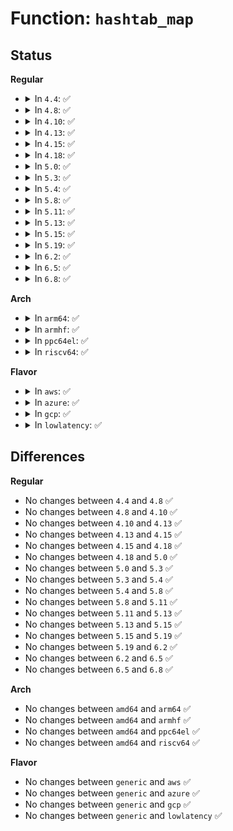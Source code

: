 # Function: <code>hashtab_map</code>

## Status
<b>Regular</b>
<ul>
<li>
<details>
<summary>In <code>4.4</code>: ✅</summary>

```c
int hashtab_map(struct hashtab *h, int (*apply)(void *, void *, void *), void *args);
```

**Collision:** Unique Global

**Inline:** No

**Transformation:** False

**Instances:**

```
In security/selinux/ss/hashtab.c (ffffffff8134e650)
Location: security/selinux/ss/hashtab.c:120
Inline: False
Direct callers:
  - security/selinux/ss/policydb.c:common_destroy
  - security/selinux/ss/policydb.c:cls_destroy
  - security/selinux/ss/policydb.c:policydb_index
  - security/selinux/ss/policydb.c:common_write
  - security/selinux/ss/policydb.c:class_write
  - security/selinux/ss/policydb.c:policydb_destroy
  - security/selinux/ss/policydb.c:policydb_destroy
  - security/selinux/ss/policydb.c:policydb_destroy
  - security/selinux/ss/policydb.c:policydb_read
  - security/selinux/ss/policydb.c:policydb_read
  - security/selinux/ss/policydb.c:policydb_read
  - security/selinux/ss/policydb.c:policydb_write
  - security/selinux/ss/policydb.c:policydb_write
  - security/selinux/ss/policydb.c:policydb_write
  - security/selinux/ss/policydb.c:policydb_write
  - security/selinux/ss/policydb.c:policydb_write
  - security/selinux/ss/services.c:security_get_classes
  - security/selinux/ss/services.c:security_get_permissions
  - security/selinux/ss/services.c:security_get_permissions
```
**Symbols:**

```
ffffffff8134e650-ffffffff8134e6c1: hashtab_map (STB_GLOBAL)
```
</details>
</li>
<li>
<details>
<summary>In <code>4.8</code>: ✅</summary>

```c
int hashtab_map(struct hashtab *h, int (*apply)(void *, void *, void *), void *args);
```

**Collision:** Unique Global

**Inline:** No

**Transformation:** False

**Instances:**

```
In security/selinux/ss/hashtab.c (ffffffff81384640)
Location: security/selinux/ss/hashtab.c:120
Inline: False
Direct callers:
  - security/selinux/ss/policydb.c:policydb_write
  - security/selinux/ss/policydb.c:policydb_write
  - security/selinux/ss/policydb.c:policydb_write
  - security/selinux/ss/policydb.c:policydb_write
  - security/selinux/ss/policydb.c:policydb_write
  - security/selinux/ss/policydb.c:class_write
  - security/selinux/ss/policydb.c:common_write
  - security/selinux/ss/policydb.c:policydb_read
  - security/selinux/ss/policydb.c:policydb_read
  - security/selinux/ss/policydb.c:policydb_read
  - security/selinux/ss/policydb.c:policydb_destroy
  - security/selinux/ss/policydb.c:policydb_destroy
  - security/selinux/ss/policydb.c:policydb_destroy
  - security/selinux/ss/policydb.c:cls_destroy
  - security/selinux/ss/policydb.c:common_destroy
  - security/selinux/ss/policydb.c:policydb_index
  - security/selinux/ss/services.c:security_get_permissions
  - security/selinux/ss/services.c:security_get_permissions
  - security/selinux/ss/services.c:security_get_classes
```
**Symbols:**

```
ffffffff81384640-ffffffff813846ba: hashtab_map (STB_GLOBAL)
```
</details>
</li>
<li>
<details>
<summary>In <code>4.10</code>: ✅</summary>

```c
int hashtab_map(struct hashtab *h, int (*apply)(void *, void *, void *), void *args);
```

**Collision:** Unique Global

**Inline:** No

**Transformation:** False

**Instances:**

```
In security/selinux/ss/hashtab.c (ffffffff8139b0d0)
Location: security/selinux/ss/hashtab.c:120
Inline: False
Direct callers:
  - security/selinux/ss/policydb.c:policydb_write
  - security/selinux/ss/policydb.c:policydb_write
  - security/selinux/ss/policydb.c:policydb_write
  - security/selinux/ss/policydb.c:policydb_write
  - security/selinux/ss/policydb.c:policydb_write
  - security/selinux/ss/policydb.c:class_write
  - security/selinux/ss/policydb.c:common_write
  - security/selinux/ss/policydb.c:policydb_read
  - security/selinux/ss/policydb.c:policydb_read
  - security/selinux/ss/policydb.c:policydb_read
  - security/selinux/ss/policydb.c:policydb_read
  - security/selinux/ss/policydb.c:policydb_destroy
  - security/selinux/ss/policydb.c:policydb_destroy
  - security/selinux/ss/policydb.c:policydb_destroy
  - security/selinux/ss/policydb.c:cls_destroy
  - security/selinux/ss/policydb.c:common_destroy
  - security/selinux/ss/services.c:security_get_permissions
  - security/selinux/ss/services.c:security_get_permissions
  - security/selinux/ss/services.c:security_get_classes
```
**Symbols:**

```
ffffffff8139b0d0-ffffffff8139b14a: hashtab_map (STB_GLOBAL)
```
</details>
</li>
<li>
<details>
<summary>In <code>4.13</code>: ✅</summary>

```c
int hashtab_map(struct hashtab *h, int (*apply)(void *, void *, void *), void *args);
```

**Collision:** Unique Global

**Inline:** No

**Transformation:** False

**Instances:**

```
In security/selinux/ss/hashtab.c (ffffffff813b17f0)
Location: security/selinux/ss/hashtab.c:120
Inline: False
Direct callers:
  - security/selinux/ss/policydb.c:policydb_write
  - security/selinux/ss/policydb.c:policydb_write
  - security/selinux/ss/policydb.c:policydb_write
  - security/selinux/ss/policydb.c:policydb_write
  - security/selinux/ss/policydb.c:policydb_write
  - security/selinux/ss/policydb.c:class_write
  - security/selinux/ss/policydb.c:common_write
  - security/selinux/ss/policydb.c:policydb_read
  - security/selinux/ss/policydb.c:policydb_read
  - security/selinux/ss/policydb.c:policydb_read
  - security/selinux/ss/policydb.c:policydb_read
  - security/selinux/ss/policydb.c:policydb_destroy
  - security/selinux/ss/policydb.c:policydb_destroy
  - security/selinux/ss/policydb.c:policydb_destroy
  - security/selinux/ss/policydb.c:cls_destroy
  - security/selinux/ss/policydb.c:common_destroy
  - security/selinux/ss/services.c:security_get_permissions
  - security/selinux/ss/services.c:security_get_permissions
  - security/selinux/ss/services.c:security_get_classes
```
**Symbols:**

```
ffffffff813b17f0-ffffffff813b186a: hashtab_map (STB_GLOBAL)
```
</details>
</li>
<li>
<details>
<summary>In <code>4.15</code>: ✅</summary>

```c
int hashtab_map(struct hashtab *h, int (*apply)(void *, void *, void *), void *args);
```

**Collision:** Unique Global

**Inline:** No

**Transformation:** False

**Instances:**

```
In security/selinux/ss/hashtab.c (ffffffff813d78e0)
Location: security/selinux/ss/hashtab.c:123
Inline: False
Direct callers:
  - security/selinux/ss/policydb.c:policydb_write
  - security/selinux/ss/policydb.c:policydb_write
  - security/selinux/ss/policydb.c:policydb_write
  - security/selinux/ss/policydb.c:policydb_write
  - security/selinux/ss/policydb.c:policydb_write
  - security/selinux/ss/policydb.c:class_write
  - security/selinux/ss/policydb.c:common_write
  - security/selinux/ss/policydb.c:policydb_read
  - security/selinux/ss/policydb.c:policydb_read
  - security/selinux/ss/policydb.c:policydb_read
  - security/selinux/ss/policydb.c:policydb_read
  - security/selinux/ss/policydb.c:policydb_destroy
  - security/selinux/ss/policydb.c:policydb_destroy
  - security/selinux/ss/policydb.c:policydb_destroy
  - security/selinux/ss/policydb.c:cls_destroy
  - security/selinux/ss/policydb.c:common_destroy
  - security/selinux/ss/services.c:security_get_permissions
  - security/selinux/ss/services.c:security_get_permissions
  - security/selinux/ss/services.c:security_get_classes
```
**Symbols:**

```
ffffffff813d78e0-ffffffff813d795c: hashtab_map (STB_GLOBAL)
```
</details>
</li>
<li>
<details>
<summary>In <code>4.18</code>: ✅</summary>

```c
int hashtab_map(struct hashtab *h, int (*apply)(void *, void *, void *), void *args);
```

**Collision:** Unique Global

**Inline:** No

**Transformation:** False

**Instances:**

```
In security/selinux/ss/hashtab.c (ffffffff81407f50)
Location: security/selinux/ss/hashtab.c:123
Inline: False
Direct callers:
  - security/selinux/ss/policydb.c:policydb_write
  - security/selinux/ss/policydb.c:policydb_write
  - security/selinux/ss/policydb.c:policydb_write
  - security/selinux/ss/policydb.c:policydb_write
  - security/selinux/ss/policydb.c:policydb_write
  - security/selinux/ss/policydb.c:class_write
  - security/selinux/ss/policydb.c:common_write
  - security/selinux/ss/policydb.c:policydb_read
  - security/selinux/ss/policydb.c:policydb_read
  - security/selinux/ss/policydb.c:policydb_read
  - security/selinux/ss/policydb.c:policydb_read
  - security/selinux/ss/policydb.c:policydb_destroy
  - security/selinux/ss/policydb.c:policydb_destroy
  - security/selinux/ss/policydb.c:policydb_destroy
  - security/selinux/ss/policydb.c:cls_destroy
  - security/selinux/ss/policydb.c:common_destroy
  - security/selinux/ss/services.c:security_get_permissions
  - security/selinux/ss/services.c:security_get_permissions
  - security/selinux/ss/services.c:security_get_classes
```
**Symbols:**

```
ffffffff81407f50-ffffffff81407fcc: hashtab_map (STB_GLOBAL)
```
</details>
</li>
<li>
<details>
<summary>In <code>5.0</code>: ✅</summary>

```c
int hashtab_map(struct hashtab *h, int (*apply)(void *, void *, void *), void *args);
```

**Collision:** Unique Global

**Inline:** No

**Transformation:** False

**Instances:**

```
In security/selinux/ss/hashtab.c (ffffffff81423ab0)
Location: security/selinux/ss/hashtab.c:123
Inline: False
Direct callers:
  - security/selinux/ss/policydb.c:policydb_write
  - security/selinux/ss/policydb.c:policydb_write
  - security/selinux/ss/policydb.c:policydb_write
  - security/selinux/ss/policydb.c:policydb_write
  - security/selinux/ss/policydb.c:policydb_write
  - security/selinux/ss/policydb.c:class_write
  - security/selinux/ss/policydb.c:common_write
  - security/selinux/ss/policydb.c:policydb_read
  - security/selinux/ss/policydb.c:policydb_read
  - security/selinux/ss/policydb.c:policydb_read
  - security/selinux/ss/policydb.c:policydb_destroy
  - security/selinux/ss/policydb.c:policydb_destroy
  - security/selinux/ss/policydb.c:policydb_destroy
  - security/selinux/ss/policydb.c:cls_destroy
  - security/selinux/ss/policydb.c:common_destroy
  - security/selinux/ss/policydb.c:policydb_index
  - security/selinux/ss/services.c:security_get_permissions
  - security/selinux/ss/services.c:security_get_permissions
  - security/selinux/ss/services.c:security_get_classes
```
**Symbols:**

```
ffffffff81423ab0-ffffffff81423b2c: hashtab_map (STB_GLOBAL)
```
</details>
</li>
<li>
<details>
<summary>In <code>5.3</code>: ✅</summary>

```c
int hashtab_map(struct hashtab *h, int (*apply)(void *, void *, void *), void *args);
```

**Collision:** Unique Global

**Inline:** No

**Transformation:** False

**Instances:**

```
In security/selinux/ss/hashtab.c (ffffffff81451610)
Location: security/selinux/ss/hashtab.c:123
Inline: False
Direct callers:
  - security/selinux/ss/policydb.c:policydb_write
  - security/selinux/ss/policydb.c:policydb_write
  - security/selinux/ss/policydb.c:policydb_write
  - security/selinux/ss/policydb.c:policydb_write
  - security/selinux/ss/policydb.c:policydb_write
  - security/selinux/ss/policydb.c:class_write
  - security/selinux/ss/policydb.c:common_write
  - security/selinux/ss/policydb.c:policydb_read
  - security/selinux/ss/policydb.c:policydb_read
  - security/selinux/ss/policydb.c:policydb_read
  - security/selinux/ss/policydb.c:policydb_read
  - security/selinux/ss/policydb.c:policydb_destroy
  - security/selinux/ss/policydb.c:policydb_destroy
  - security/selinux/ss/policydb.c:policydb_destroy
  - security/selinux/ss/policydb.c:cls_destroy
  - security/selinux/ss/policydb.c:common_destroy
  - security/selinux/ss/policydb.c:policydb_index
  - security/selinux/ss/services.c:security_get_permissions
  - security/selinux/ss/services.c:security_get_permissions
  - security/selinux/ss/services.c:security_get_classes
```
**Symbols:**

```
ffffffff81451610-ffffffff8145168c: hashtab_map (STB_GLOBAL)
```
</details>
</li>
<li>
<details>
<summary>In <code>5.4</code>: ✅</summary>

```c
int hashtab_map(struct hashtab *h, int (*apply)(void *, void *, void *), void *args);
```

**Collision:** Unique Global

**Inline:** No

**Transformation:** False

**Instances:**

```
In security/selinux/ss/hashtab.c (ffffffff8146b3f0)
Location: security/selinux/ss/hashtab.c:123
Inline: False
Direct callers:
  - security/selinux/ss/policydb.c:policydb_write
  - security/selinux/ss/policydb.c:policydb_write
  - security/selinux/ss/policydb.c:policydb_write
  - security/selinux/ss/policydb.c:policydb_write
  - security/selinux/ss/policydb.c:policydb_write
  - security/selinux/ss/policydb.c:class_write
  - security/selinux/ss/policydb.c:common_write
  - security/selinux/ss/policydb.c:policydb_read
  - security/selinux/ss/policydb.c:policydb_read
  - security/selinux/ss/policydb.c:policydb_read
  - security/selinux/ss/policydb.c:policydb_read
  - security/selinux/ss/policydb.c:policydb_destroy
  - security/selinux/ss/policydb.c:policydb_destroy
  - security/selinux/ss/policydb.c:policydb_destroy
  - security/selinux/ss/policydb.c:policydb_index
  - security/selinux/ss/policydb.c:cls_destroy
  - security/selinux/ss/policydb.c:common_destroy
  - security/selinux/ss/services.c:security_get_permissions
  - security/selinux/ss/services.c:security_get_permissions
  - security/selinux/ss/services.c:security_get_classes
```
**Symbols:**

```
ffffffff8146b3f0-ffffffff8146b46c: hashtab_map (STB_GLOBAL)
```
</details>
</li>
<li>
<details>
<summary>In <code>5.8</code>: ✅</summary>

```c
int hashtab_map(struct hashtab *h, int (*apply)(void *, void *, void *), void *args);
```

**Collision:** Unique Global

**Inline:** No

**Transformation:** False

**Instances:**

```
In security/selinux/ss/hashtab.c (ffffffff814bf950)
Location: security/selinux/ss/hashtab.c:125
Inline: False
Direct callers:
  - security/selinux/ss/policydb.c:policydb_write
  - security/selinux/ss/policydb.c:policydb_write
  - security/selinux/ss/policydb.c:policydb_write
  - security/selinux/ss/policydb.c:policydb_write
  - security/selinux/ss/policydb.c:policydb_write
  - security/selinux/ss/policydb.c:class_write
  - security/selinux/ss/policydb.c:common_write
  - security/selinux/ss/policydb.c:policydb_read
  - security/selinux/ss/policydb.c:policydb_read
  - security/selinux/ss/policydb.c:policydb_read
  - security/selinux/ss/policydb.c:common_read
  - security/selinux/ss/policydb.c:policydb_destroy
  - security/selinux/ss/policydb.c:policydb_destroy
  - security/selinux/ss/policydb.c:policydb_destroy
  - security/selinux/ss/policydb.c:policydb_destroy
  - security/selinux/ss/policydb.c:policydb_index
  - security/selinux/ss/policydb.c:cls_destroy
  - security/selinux/ss/services.c:security_get_permissions
  - security/selinux/ss/services.c:security_get_permissions
  - security/selinux/ss/services.c:security_get_classes
```
**Symbols:**

```
ffffffff814bf950-ffffffff814bf9c7: hashtab_map (STB_GLOBAL)
```
</details>
</li>
<li>
<details>
<summary>In <code>5.11</code>: ✅</summary>

```c
int hashtab_map(struct hashtab *h, int (*apply)(void *, void *, void *), void *args);
```

**Collision:** Unique Global

**Inline:** No

**Transformation:** False

**Instances:**

```
In security/selinux/ss/hashtab.c (ffffffff814dd110)
Location: security/selinux/ss/hashtab.c:78
Inline: False
Direct callers:
  - security/selinux/ss/policydb.c:policydb_write
  - security/selinux/ss/policydb.c:policydb_write
  - security/selinux/ss/policydb.c:policydb_write
  - security/selinux/ss/policydb.c:policydb_write
  - security/selinux/ss/policydb.c:policydb_write
  - security/selinux/ss/policydb.c:class_write
  - security/selinux/ss/policydb.c:common_write
  - security/selinux/ss/policydb.c:policydb_read
  - security/selinux/ss/policydb.c:policydb_read
  - security/selinux/ss/policydb.c:policydb_read
  - security/selinux/ss/policydb.c:common_read
  - security/selinux/ss/policydb.c:policydb_destroy
  - security/selinux/ss/policydb.c:policydb_destroy
  - security/selinux/ss/policydb.c:policydb_destroy
  - security/selinux/ss/policydb.c:policydb_destroy
  - security/selinux/ss/policydb.c:policydb_index
  - security/selinux/ss/policydb.c:cls_destroy
  - security/selinux/ss/services.c:security_get_permissions
  - security/selinux/ss/services.c:security_get_permissions
  - security/selinux/ss/services.c:security_get_classes
  - security/selinux/ss/conditional.c:cond_policydb_dup
  - security/selinux/ss/conditional.c:cond_policydb_destroy_dup
```
**Symbols:**

```
ffffffff814dd110-ffffffff814dd187: hashtab_map (STB_GLOBAL)
```
</details>
</li>
<li>
<details>
<summary>In <code>5.13</code>: ✅</summary>

```c
int hashtab_map(struct hashtab *h, int (*apply)(void *, void *, void *), void *args);
```

**Collision:** Unique Global

**Inline:** No

**Transformation:** False

**Instances:**

```
In security/selinux/ss/hashtab.c (ffffffff814e3a80)
Location: security/selinux/ss/hashtab.c:78
Inline: False
Direct callers:
  - security/selinux/ss/policydb.c:policydb_write
  - security/selinux/ss/policydb.c:policydb_write
  - security/selinux/ss/policydb.c:policydb_write
  - security/selinux/ss/policydb.c:policydb_write
  - security/selinux/ss/policydb.c:policydb_write
  - security/selinux/ss/policydb.c:class_write
  - security/selinux/ss/policydb.c:common_write
  - security/selinux/ss/policydb.c:policydb_read
  - security/selinux/ss/policydb.c:policydb_read
  - security/selinux/ss/policydb.c:policydb_read
  - security/selinux/ss/policydb.c:common_read
  - security/selinux/ss/policydb.c:policydb_destroy
  - security/selinux/ss/policydb.c:policydb_destroy
  - security/selinux/ss/policydb.c:policydb_destroy
  - security/selinux/ss/policydb.c:policydb_destroy
  - security/selinux/ss/policydb.c:policydb_index
  - security/selinux/ss/policydb.c:cls_destroy
  - security/selinux/ss/services.c:security_get_permissions
  - security/selinux/ss/services.c:security_get_permissions
  - security/selinux/ss/services.c:security_get_classes
  - security/selinux/ss/conditional.c:cond_policydb_dup
  - security/selinux/ss/conditional.c:cond_policydb_destroy_dup
```
**Symbols:**

```
ffffffff814e3a80-ffffffff814e3af7: hashtab_map (STB_GLOBAL)
```
</details>
</li>
<li>
<details>
<summary>In <code>5.15</code>: ✅</summary>

```c
int hashtab_map(struct hashtab *h, int (*apply)(void *, void *, void *), void *args);
```

**Collision:** Unique Global

**Inline:** No

**Transformation:** False

**Instances:**

```
In security/selinux/ss/hashtab.c (ffffffff8153cea0)
Location: security/selinux/ss/hashtab.c:85
Inline: False
Direct callers:
  - security/selinux/ss/policydb.c:policydb_write
  - security/selinux/ss/policydb.c:policydb_write
  - security/selinux/ss/policydb.c:policydb_write
  - security/selinux/ss/policydb.c:policydb_write
  - security/selinux/ss/policydb.c:policydb_write
  - security/selinux/ss/policydb.c:class_write
  - security/selinux/ss/policydb.c:common_write
  - security/selinux/ss/policydb.c:policydb_read
  - security/selinux/ss/policydb.c:policydb_read
  - security/selinux/ss/policydb.c:policydb_read
  - security/selinux/ss/policydb.c:common_read
  - security/selinux/ss/policydb.c:policydb_destroy
  - security/selinux/ss/policydb.c:policydb_destroy
  - security/selinux/ss/policydb.c:policydb_destroy
  - security/selinux/ss/policydb.c:policydb_destroy
  - security/selinux/ss/policydb.c:policydb_index
  - security/selinux/ss/policydb.c:cls_destroy
  - security/selinux/ss/services.c:security_get_permissions
  - security/selinux/ss/services.c:security_get_permissions
  - security/selinux/ss/services.c:security_get_classes
  - security/selinux/ss/conditional.c:cond_policydb_dup
  - security/selinux/ss/conditional.c:cond_policydb_dup
```
**Symbols:**

```
ffffffff8153cea0-ffffffff8153cf17: hashtab_map (STB_GLOBAL)
```
</details>
</li>
<li>
<details>
<summary>In <code>5.19</code>: ✅</summary>

```c
int hashtab_map(struct hashtab *h, int (*apply)(void *, void *, void *), void *args);
```

**Collision:** Unique Global

**Inline:** No

**Transformation:** False

**Instances:**

```
In security/selinux/ss/hashtab.c (ffffffff815d48c0)
Location: security/selinux/ss/hashtab.c:86
Inline: False
Direct callers:
  - security/selinux/ss/policydb.c:policydb_write
  - security/selinux/ss/policydb.c:policydb_write
  - security/selinux/ss/policydb.c:policydb_write
  - security/selinux/ss/policydb.c:policydb_write
  - security/selinux/ss/policydb.c:policydb_write
  - security/selinux/ss/policydb.c:class_write
  - security/selinux/ss/policydb.c:common_write
  - security/selinux/ss/policydb.c:policydb_read
  - security/selinux/ss/policydb.c:policydb_read
  - security/selinux/ss/policydb.c:policydb_read
  - security/selinux/ss/policydb.c:common_read
  - security/selinux/ss/policydb.c:policydb_destroy
  - security/selinux/ss/policydb.c:policydb_destroy
  - security/selinux/ss/policydb.c:policydb_destroy
  - security/selinux/ss/policydb.c:policydb_destroy
  - security/selinux/ss/policydb.c:policydb_index
  - security/selinux/ss/policydb.c:cls_destroy
  - security/selinux/ss/services.c:security_get_permissions
  - security/selinux/ss/services.c:security_get_permissions
  - security/selinux/ss/services.c:security_get_classes
  - security/selinux/ss/conditional.c:cond_policydb_dup
  - security/selinux/ss/conditional.c:cond_policydb_dup
```
**Symbols:**

```
ffffffff815d48c0-ffffffff815d4956: hashtab_map (STB_GLOBAL)
```
</details>
</li>
<li>
<details>
<summary>In <code>6.2</code>: ✅</summary>

```c
int hashtab_map(struct hashtab *h, int (*apply)(void *, void *, void *), void *args);
```

**Collision:** Unique Global

**Inline:** No

**Transformation:** False

**Instances:**

```
In security/selinux/ss/hashtab.c (ffffffff81682a10)
Location: security/selinux/ss/hashtab.c:86
Inline: False
Direct callers:
  - security/selinux/ss/policydb.c:policydb_write
  - security/selinux/ss/policydb.c:policydb_write
  - security/selinux/ss/policydb.c:policydb_write
  - security/selinux/ss/policydb.c:policydb_write
  - security/selinux/ss/policydb.c:policydb_write
  - security/selinux/ss/policydb.c:class_write
  - security/selinux/ss/policydb.c:common_write
  - security/selinux/ss/policydb.c:policydb_read
  - security/selinux/ss/policydb.c:policydb_read
  - security/selinux/ss/policydb.c:policydb_read
  - security/selinux/ss/policydb.c:common_read
  - security/selinux/ss/policydb.c:policydb_destroy
  - security/selinux/ss/policydb.c:policydb_destroy
  - security/selinux/ss/policydb.c:policydb_destroy
  - security/selinux/ss/policydb.c:policydb_destroy
  - security/selinux/ss/policydb.c:policydb_index
  - security/selinux/ss/policydb.c:cls_destroy
  - security/selinux/ss/services.c:security_get_permissions
  - security/selinux/ss/services.c:security_get_permissions
  - security/selinux/ss/services.c:security_get_classes
  - security/selinux/ss/conditional.c:cond_policydb_dup
  - security/selinux/ss/conditional.c:cond_policydb_dup
```
**Symbols:**

```
ffffffff81682a10-ffffffff81682aa6: hashtab_map (STB_GLOBAL)
```
</details>
</li>
<li>
<details>
<summary>In <code>6.5</code>: ✅</summary>

```c
int hashtab_map(struct hashtab *h, int (*apply)(void *, void *, void *), void *args);
```

**Collision:** Unique Global

**Inline:** No

**Transformation:** False

**Instances:**

```
In security/selinux/ss/hashtab.c (ffffffff816bab90)
Location: security/selinux/ss/hashtab.c:86
Inline: False
Direct callers:
  - security/selinux/ss/policydb.c:policydb_write
  - security/selinux/ss/policydb.c:policydb_write
  - security/selinux/ss/policydb.c:policydb_write
  - security/selinux/ss/policydb.c:policydb_write
  - security/selinux/ss/policydb.c:policydb_write
  - security/selinux/ss/policydb.c:class_write
  - security/selinux/ss/policydb.c:common_write
  - security/selinux/ss/policydb.c:policydb_read
  - security/selinux/ss/policydb.c:policydb_read
  - security/selinux/ss/policydb.c:policydb_read
  - security/selinux/ss/policydb.c:common_read
  - security/selinux/ss/policydb.c:policydb_destroy
  - security/selinux/ss/policydb.c:policydb_destroy
  - security/selinux/ss/policydb.c:policydb_destroy
  - security/selinux/ss/policydb.c:policydb_destroy
  - security/selinux/ss/policydb.c:policydb_index
  - security/selinux/ss/policydb.c:cls_destroy
  - security/selinux/ss/services.c:security_get_permissions
  - security/selinux/ss/services.c:security_get_permissions
  - security/selinux/ss/services.c:security_get_classes
  - security/selinux/ss/conditional.c:cond_policydb_dup
  - security/selinux/ss/conditional.c:cond_policydb_dup
```
**Symbols:**

```
ffffffff816bab90-ffffffff816bac23: hashtab_map (STB_GLOBAL)
```
</details>
</li>
<li>
<details>
<summary>In <code>6.8</code>: ✅</summary>

```c
int hashtab_map(struct hashtab *h, int (*apply)(void *, void *, void *), void *args);
```

**Collision:** Unique Global

**Inline:** No

**Transformation:** False

**Instances:**

```
In security/selinux/ss/hashtab.c (ffffffff816f7620)
Location: security/selinux/ss/hashtab.c:86
Inline: False
Direct callers:
  - security/selinux/ss/policydb.c:policydb_write
  - security/selinux/ss/policydb.c:policydb_write
  - security/selinux/ss/policydb.c:policydb_write
  - security/selinux/ss/policydb.c:policydb_write
  - security/selinux/ss/policydb.c:policydb_write
  - security/selinux/ss/policydb.c:class_write
  - security/selinux/ss/policydb.c:common_write
  - security/selinux/ss/policydb.c:policydb_read
  - security/selinux/ss/policydb.c:policydb_read
  - security/selinux/ss/policydb.c:policydb_read
  - security/selinux/ss/policydb.c:common_read
  - security/selinux/ss/policydb.c:policydb_destroy
  - security/selinux/ss/policydb.c:policydb_destroy
  - security/selinux/ss/policydb.c:policydb_destroy
  - security/selinux/ss/policydb.c:policydb_destroy
  - security/selinux/ss/policydb.c:policydb_index
  - security/selinux/ss/policydb.c:cls_destroy
  - security/selinux/ss/services.c:security_get_permissions
  - security/selinux/ss/services.c:security_get_permissions
  - security/selinux/ss/services.c:security_get_classes
  - security/selinux/ss/conditional.c:cond_policydb_dup
  - security/selinux/ss/conditional.c:cond_policydb_dup
```
**Symbols:**

```
ffffffff816f7620-ffffffff816f76b3: hashtab_map (STB_GLOBAL)
```
</details>
</li>
</ul>
<b>Arch</b>
<ul>
<li>
<details>
<summary>In <code>arm64</code>: ✅</summary>

```c
int hashtab_map(struct hashtab *h, int (*apply)(void *, void *, void *), void *args);
```

**Collision:** Unique Global

**Inline:** No

**Transformation:** False

**Instances:**

```
In security/selinux/ss/hashtab.c (ffff80001055a178)
Location: security/selinux/ss/hashtab.c:123
Inline: False
Direct callers:
  - security/selinux/ss/policydb.c:policydb_write
  - security/selinux/ss/policydb.c:policydb_write
  - security/selinux/ss/policydb.c:policydb_write
  - security/selinux/ss/policydb.c:policydb_write
  - security/selinux/ss/policydb.c:policydb_write
  - security/selinux/ss/policydb.c:class_write
  - security/selinux/ss/policydb.c:common_write
  - security/selinux/ss/policydb.c:policydb_read
  - security/selinux/ss/policydb.c:policydb_read
  - security/selinux/ss/policydb.c:policydb_read
  - security/selinux/ss/policydb.c:policydb_read
  - security/selinux/ss/policydb.c:policydb_destroy
  - security/selinux/ss/policydb.c:policydb_destroy
  - security/selinux/ss/policydb.c:policydb_destroy
  - security/selinux/ss/policydb.c:policydb_index
  - security/selinux/ss/policydb.c:cls_destroy
  - security/selinux/ss/policydb.c:common_destroy
  - security/selinux/ss/services.c:security_get_permissions
  - security/selinux/ss/services.c:security_get_permissions
  - security/selinux/ss/services.c:security_get_classes
```
**Symbols:**

```
ffff80001055a178-ffff80001055a214: hashtab_map (STB_GLOBAL)
```
</details>
</li>
<li>
<details>
<summary>In <code>armhf</code>: ✅</summary>

```c
int hashtab_map(struct hashtab *h, int (*apply)(void *, void *, void *), void *args);
```

**Collision:** Unique Global

**Inline:** No

**Transformation:** False

**Instances:**

```
In security/selinux/ss/hashtab.c (c070ea08)
Location: security/selinux/ss/hashtab.c:123
Inline: False
Direct callers:
  - security/selinux/ss/policydb.c:policydb_write
  - security/selinux/ss/policydb.c:policydb_write
  - security/selinux/ss/policydb.c:policydb_write
  - security/selinux/ss/policydb.c:policydb_write
  - security/selinux/ss/policydb.c:policydb_write
  - security/selinux/ss/policydb.c:class_write
  - security/selinux/ss/policydb.c:common_write
  - security/selinux/ss/policydb.c:policydb_read
  - security/selinux/ss/policydb.c:policydb_read
  - security/selinux/ss/policydb.c:policydb_read
  - security/selinux/ss/policydb.c:policydb_read
  - security/selinux/ss/policydb.c:policydb_destroy
  - security/selinux/ss/policydb.c:policydb_destroy
  - security/selinux/ss/policydb.c:policydb_destroy
  - security/selinux/ss/policydb.c:policydb_index
  - security/selinux/ss/policydb.c:cls_destroy
  - security/selinux/ss/policydb.c:common_destroy
  - security/selinux/ss/services.c:security_get_permissions
  - security/selinux/ss/services.c:security_get_permissions
  - security/selinux/ss/services.c:security_get_classes
```
**Symbols:**

```
c070ea08-c070ea84: hashtab_map (STB_GLOBAL)
```
</details>
</li>
<li>
<details>
<summary>In <code>ppc64el</code>: ✅</summary>

```c
int hashtab_map(struct hashtab *h, int (*apply)(void *, void *, void *), void *args);
```

**Collision:** Unique Global

**Inline:** No

**Transformation:** False

**Instances:**

```
In security/selinux/ss/hashtab.c (c0000000006b8690)
Location: security/selinux/ss/hashtab.c:123
Inline: False
Direct callers:
  - security/selinux/ss/policydb.c:policydb_write
  - security/selinux/ss/policydb.c:policydb_write
  - security/selinux/ss/policydb.c:policydb_write
  - security/selinux/ss/policydb.c:policydb_write
  - security/selinux/ss/policydb.c:policydb_write
  - security/selinux/ss/policydb.c:class_write
  - security/selinux/ss/policydb.c:common_write
  - security/selinux/ss/policydb.c:policydb_read
  - security/selinux/ss/policydb.c:policydb_read
  - security/selinux/ss/policydb.c:policydb_read
  - security/selinux/ss/policydb.c:policydb_read
  - security/selinux/ss/policydb.c:policydb_destroy
  - security/selinux/ss/policydb.c:policydb_destroy
  - security/selinux/ss/policydb.c:policydb_destroy
  - security/selinux/ss/policydb.c:policydb_index
  - security/selinux/ss/policydb.c:cls_destroy
  - security/selinux/ss/policydb.c:common_destroy
  - security/selinux/ss/services.c:security_get_permissions
  - security/selinux/ss/services.c:security_get_permissions
  - security/selinux/ss/services.c:security_get_classes
```
**Symbols:**

```
c0000000006b8690-c0000000006b879c: hashtab_map (STB_GLOBAL)
```
</details>
</li>
<li>
<details>
<summary>In <code>riscv64</code>: ✅</summary>

```c
int hashtab_map(struct hashtab *h, int (*apply)(void *, void *, void *), void *args);
```

**Collision:** Unique Global

**Inline:** No

**Transformation:** False

**Instances:**

```
In security/selinux/ss/hashtab.c (ffffffe0003b1238)
Location: security/selinux/ss/hashtab.c:123
Inline: False
Direct callers:
  - security/selinux/ss/policydb.c:policydb_write
  - security/selinux/ss/policydb.c:policydb_write
  - security/selinux/ss/policydb.c:policydb_write
  - security/selinux/ss/policydb.c:policydb_write
  - security/selinux/ss/policydb.c:policydb_write
  - security/selinux/ss/policydb.c:class_write
  - security/selinux/ss/policydb.c:common_write
  - security/selinux/ss/policydb.c:policydb_read
  - security/selinux/ss/policydb.c:policydb_read
  - security/selinux/ss/policydb.c:policydb_read
  - security/selinux/ss/policydb.c:policydb_read
  - security/selinux/ss/policydb.c:policydb_destroy
  - security/selinux/ss/policydb.c:policydb_destroy
  - security/selinux/ss/policydb.c:policydb_destroy
  - security/selinux/ss/policydb.c:policydb_index
  - security/selinux/ss/policydb.c:cls_destroy
  - security/selinux/ss/policydb.c:common_destroy
  - security/selinux/ss/services.c:security_get_permissions
  - security/selinux/ss/services.c:security_get_permissions
  - security/selinux/ss/services.c:security_get_classes
```
**Symbols:**

```
ffffffe0003b1238-ffffffe0003b12ae: hashtab_map (STB_GLOBAL)
```
</details>
</li>
</ul>
<b>Flavor</b>
<ul>
<li>
<details>
<summary>In <code>aws</code>: ✅</summary>

```c
int hashtab_map(struct hashtab *h, int (*apply)(void *, void *, void *), void *args);
```

**Collision:** Unique Global

**Inline:** No

**Transformation:** False

**Instances:**

```
In security/selinux/ss/hashtab.c (ffffffff814639d0)
Location: security/selinux/ss/hashtab.c:123
Inline: False
Direct callers:
  - security/selinux/ss/policydb.c:policydb_write
  - security/selinux/ss/policydb.c:policydb_write
  - security/selinux/ss/policydb.c:policydb_write
  - security/selinux/ss/policydb.c:policydb_write
  - security/selinux/ss/policydb.c:policydb_write
  - security/selinux/ss/policydb.c:class_write
  - security/selinux/ss/policydb.c:common_write
  - security/selinux/ss/policydb.c:policydb_read
  - security/selinux/ss/policydb.c:policydb_read
  - security/selinux/ss/policydb.c:policydb_read
  - security/selinux/ss/policydb.c:policydb_read
  - security/selinux/ss/policydb.c:policydb_destroy
  - security/selinux/ss/policydb.c:policydb_destroy
  - security/selinux/ss/policydb.c:policydb_destroy
  - security/selinux/ss/policydb.c:policydb_index
  - security/selinux/ss/policydb.c:cls_destroy
  - security/selinux/ss/policydb.c:common_destroy
  - security/selinux/ss/services.c:security_get_permissions
  - security/selinux/ss/services.c:security_get_permissions
  - security/selinux/ss/services.c:security_get_classes
```
**Symbols:**

```
ffffffff814639d0-ffffffff81463a4c: hashtab_map (STB_GLOBAL)
```
</details>
</li>
<li>
<details>
<summary>In <code>azure</code>: ✅</summary>

```c
int hashtab_map(struct hashtab *h, int (*apply)(void *, void *, void *), void *args);
```

**Collision:** Unique Global

**Inline:** No

**Transformation:** False

**Instances:**

```
In security/selinux/ss/hashtab.c (ffffffff81454400)
Location: security/selinux/ss/hashtab.c:123
Inline: False
Direct callers:
  - security/selinux/ss/policydb.c:policydb_write
  - security/selinux/ss/policydb.c:policydb_write
  - security/selinux/ss/policydb.c:policydb_write
  - security/selinux/ss/policydb.c:policydb_write
  - security/selinux/ss/policydb.c:policydb_write
  - security/selinux/ss/policydb.c:class_write
  - security/selinux/ss/policydb.c:common_write
  - security/selinux/ss/policydb.c:policydb_read
  - security/selinux/ss/policydb.c:policydb_read
  - security/selinux/ss/policydb.c:policydb_read
  - security/selinux/ss/policydb.c:policydb_read
  - security/selinux/ss/policydb.c:policydb_destroy
  - security/selinux/ss/policydb.c:policydb_destroy
  - security/selinux/ss/policydb.c:policydb_destroy
  - security/selinux/ss/policydb.c:policydb_index
  - security/selinux/ss/policydb.c:cls_destroy
  - security/selinux/ss/policydb.c:common_destroy
  - security/selinux/ss/services.c:security_get_permissions
  - security/selinux/ss/services.c:security_get_permissions
  - security/selinux/ss/services.c:security_get_classes
```
**Symbols:**

```
ffffffff81454400-ffffffff8145447c: hashtab_map (STB_GLOBAL)
```
</details>
</li>
<li>
<details>
<summary>In <code>gcp</code>: ✅</summary>

```c
int hashtab_map(struct hashtab *h, int (*apply)(void *, void *, void *), void *args);
```

**Collision:** Unique Global

**Inline:** No

**Transformation:** False

**Instances:**

```
In security/selinux/ss/hashtab.c (ffffffff8145fa70)
Location: security/selinux/ss/hashtab.c:123
Inline: False
Direct callers:
  - security/selinux/ss/policydb.c:policydb_write
  - security/selinux/ss/policydb.c:policydb_write
  - security/selinux/ss/policydb.c:policydb_write
  - security/selinux/ss/policydb.c:policydb_write
  - security/selinux/ss/policydb.c:policydb_write
  - security/selinux/ss/policydb.c:class_write
  - security/selinux/ss/policydb.c:common_write
  - security/selinux/ss/policydb.c:policydb_read
  - security/selinux/ss/policydb.c:policydb_read
  - security/selinux/ss/policydb.c:policydb_read
  - security/selinux/ss/policydb.c:policydb_read
  - security/selinux/ss/policydb.c:policydb_destroy
  - security/selinux/ss/policydb.c:policydb_destroy
  - security/selinux/ss/policydb.c:policydb_destroy
  - security/selinux/ss/policydb.c:policydb_index
  - security/selinux/ss/policydb.c:cls_destroy
  - security/selinux/ss/policydb.c:common_destroy
  - security/selinux/ss/services.c:security_get_permissions
  - security/selinux/ss/services.c:security_get_permissions
  - security/selinux/ss/services.c:security_get_classes
```
**Symbols:**

```
ffffffff8145fa70-ffffffff8145faec: hashtab_map (STB_GLOBAL)
```
</details>
</li>
<li>
<details>
<summary>In <code>lowlatency</code>: ✅</summary>

```c
int hashtab_map(struct hashtab *h, int (*apply)(void *, void *, void *), void *args);
```

**Collision:** Unique Global

**Inline:** No

**Transformation:** False

**Instances:**

```
In security/selinux/ss/hashtab.c (ffffffff81477280)
Location: security/selinux/ss/hashtab.c:123
Inline: False
Direct callers:
  - security/selinux/ss/policydb.c:policydb_write
  - security/selinux/ss/policydb.c:policydb_write
  - security/selinux/ss/policydb.c:policydb_write
  - security/selinux/ss/policydb.c:policydb_write
  - security/selinux/ss/policydb.c:policydb_write
  - security/selinux/ss/policydb.c:class_write
  - security/selinux/ss/policydb.c:common_write
  - security/selinux/ss/policydb.c:policydb_read
  - security/selinux/ss/policydb.c:policydb_read
  - security/selinux/ss/policydb.c:policydb_read
  - security/selinux/ss/policydb.c:policydb_read
  - security/selinux/ss/policydb.c:policydb_destroy
  - security/selinux/ss/policydb.c:policydb_destroy
  - security/selinux/ss/policydb.c:policydb_destroy
  - security/selinux/ss/policydb.c:policydb_index
  - security/selinux/ss/policydb.c:cls_destroy
  - security/selinux/ss/policydb.c:common_destroy
  - security/selinux/ss/services.c:security_get_permissions
  - security/selinux/ss/services.c:security_get_permissions
  - security/selinux/ss/services.c:security_get_classes
```
**Symbols:**

```
ffffffff81477280-ffffffff814772fc: hashtab_map (STB_GLOBAL)
```
</details>
</li>
</ul>

## Differences
<b>Regular</b>
<ul>
<li>
No changes between <code>4.4</code> and <code>4.8</code> ✅
</li>
<li>
No changes between <code>4.8</code> and <code>4.10</code> ✅
</li>
<li>
No changes between <code>4.10</code> and <code>4.13</code> ✅
</li>
<li>
No changes between <code>4.13</code> and <code>4.15</code> ✅
</li>
<li>
No changes between <code>4.15</code> and <code>4.18</code> ✅
</li>
<li>
No changes between <code>4.18</code> and <code>5.0</code> ✅
</li>
<li>
No changes between <code>5.0</code> and <code>5.3</code> ✅
</li>
<li>
No changes between <code>5.3</code> and <code>5.4</code> ✅
</li>
<li>
No changes between <code>5.4</code> and <code>5.8</code> ✅
</li>
<li>
No changes between <code>5.8</code> and <code>5.11</code> ✅
</li>
<li>
No changes between <code>5.11</code> and <code>5.13</code> ✅
</li>
<li>
No changes between <code>5.13</code> and <code>5.15</code> ✅
</li>
<li>
No changes between <code>5.15</code> and <code>5.19</code> ✅
</li>
<li>
No changes between <code>5.19</code> and <code>6.2</code> ✅
</li>
<li>
No changes between <code>6.2</code> and <code>6.5</code> ✅
</li>
<li>
No changes between <code>6.5</code> and <code>6.8</code> ✅
</li>
</ul>
<b>Arch</b>
<ul>
<li>
No changes between <code>amd64</code> and <code>arm64</code> ✅
</li>
<li>
No changes between <code>amd64</code> and <code>armhf</code> ✅
</li>
<li>
No changes between <code>amd64</code> and <code>ppc64el</code> ✅
</li>
<li>
No changes between <code>amd64</code> and <code>riscv64</code> ✅
</li>
</ul>
<b>Flavor</b>
<ul>
<li>
No changes between <code>generic</code> and <code>aws</code> ✅
</li>
<li>
No changes between <code>generic</code> and <code>azure</code> ✅
</li>
<li>
No changes between <code>generic</code> and <code>gcp</code> ✅
</li>
<li>
No changes between <code>generic</code> and <code>lowlatency</code> ✅
</li>
</ul>
